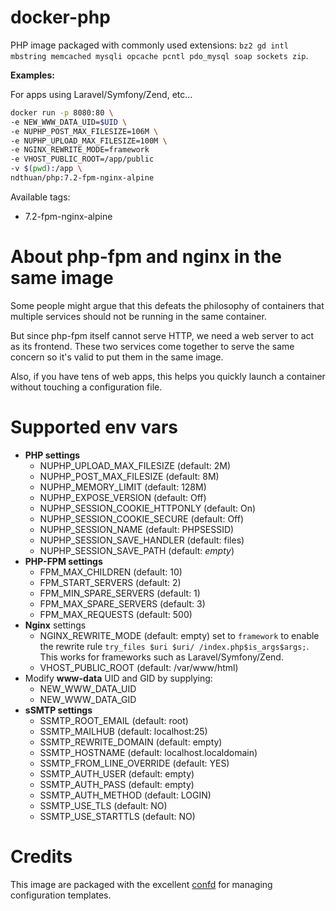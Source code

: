 # docker-php

PHP image packaged with commonly used extensions: `bz2 gd intl mbstring memcached mysqli opcache pcntl pdo_mysql soap sockets zip`.

**Examples:**

For apps using Laravel/Symfony/Zend, etc...
```bash
docker run -p 8080:80 \
-e NEW_WWW_DATA_UID=$UID \
-e NUPHP_POST_MAX_FILESIZE=106M \
-e NUPHP_UPLOAD_MAX_FILESIZE=100M \
-e NGINX_REWRITE_MODE=framework
-e VHOST_PUBLIC_ROOT=/app/public
-v $(pwd):/app \
ndthuan/php:7.2-fpm-nginx-alpine
```

Available tags:
* 7.2-fpm-nginx-alpine

# About php-fpm and nginx in the same image

Some people might argue that this defeats the philosophy of containers that multiple services should not be running in the same container.

But since php-fpm itself cannot serve HTTP, we need a web server to act as its frontend. These two services come together to serve the same concern so it's valid to put them in the same image.

Also, if you have tens of web apps, this helps you quickly launch a container without touching a configuration file.

# Supported env vars

* **PHP settings**
  * NUPHP_UPLOAD_MAX_FILESIZE (default: 2M)
  * NUPHP_POST_MAX_FILESIZE (default: 8M)
  * NUPHP_MEMORY_LIMIT (default: 128M)
  * NUPHP_EXPOSE_VERSION (default: Off)
  * NUPHP_SESSION_COOKIE_HTTPONLY (default: On)
  * NUPHP_SESSION_COOKIE_SECURE (default: Off)
  * NUPHP_SESSION_NAME (default: PHPSESSID)
  * NUPHP_SESSION_SAVE_HANDLER (default: files)
  * NUPHP_SESSION_SAVE_PATH (default: _empty_)
* **PHP-FPM settings**
  * FPM_MAX_CHILDREN (default: 10)
  * FPM_START_SERVERS (default: 2)
  * FPM_MIN_SPARE_SERVERS (default: 1)
  * FPM_MAX_SPARE_SERVERS (default: 3)
  * FPM_MAX_REQUESTS (default: 500)
* **Nginx** settings
  * NGINX_REWRITE_MODE (default: empty) set to `framework` to enable the rewrite rule `try_files $uri $uri/ /index.php$is_args$args;`. This works for frameworks such as Laravel/Symfony/Zend.
  * VHOST_PUBLIC_ROOT (default: /var/www/html)
* Modify **www-data** UID and GID by supplying:
  * NEW_WWW_DATA_UID
  * NEW_WWW_DATA_GID
* **sSMTP settings**
  * SSMTP_ROOT_EMAIL (default: root)
  * SSMTP_MAILHUB (default: localhost:25)
  * SSMTP_REWRITE_DOMAIN (default: empty)
  * SSMTP_HOSTNAME (default: localhost.localdomain)
  * SSMTP_FROM_LINE_OVERRIDE (default: YES)
  * SSMTP_AUTH_USER (default: empty)
  * SSMTP_AUTH_PASS (default: empty)
  * SSMTP_AUTH_METHOD (default: LOGIN)
  * SSMTP_USE_TLS (default: NO)
  * SSMTP_USE_STARTTLS (default: NO)

# Credits

This image are packaged with the excellent [confd](https://github.com/kelseyhightower/confd) for managing configuration templates.

